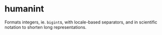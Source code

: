 # humanint
Formats integers, ie. `bigint`s, with locale-based separators, and in scientific notation to shorten long representations.
